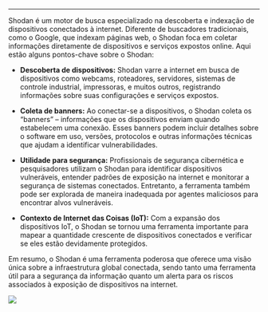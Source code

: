 
---

Shodan é um motor de busca especializado na descoberta e indexação de dispositivos conectados à internet. Diferente de buscadores tradicionais, como o Google, que indexam páginas web, o Shodan foca em coletar informações diretamente de dispositivos e serviços expostos online. Aqui estão alguns pontos-chave sobre o Shodan:

- **Descoberta de dispositivos:** Shodan varre a internet em busca de dispositivos como webcams, roteadores, servidores, sistemas de controle industrial, impressoras, e muitos outros, registrando informações sobre suas configurações e serviços expostos.

- **Coleta de banners:** Ao conectar-se a dispositivos, o Shodan coleta os “banners” – informações que os dispositivos enviam quando estabelecem uma conexão. Esses banners podem incluir detalhes sobre o software em uso, versões, protocolos e outras informações técnicas que ajudam a identificar vulnerabilidades.

- **Utilidade para segurança:** Profissionais de segurança cibernética e pesquisadores utilizam o Shodan para identificar dispositivos vulneráveis, entender padrões de exposição na internet e monitorar a segurança de sistemas conectados. Entretanto, a ferramenta também pode ser explorada de maneira inadequada por agentes maliciosos para encontrar alvos vulneráveis.

- **Contexto de Internet das Coisas (IoT):** Com a expansão dos dispositivos IoT, o Shodan se tornou uma ferramenta importante para mapear a quantidade crescente de dispositivos conectados e verificar se eles estão devidamente protegidos.


Em resumo, o Shodan é uma ferramenta poderosa que oferece uma visão única sobre a infraestrutura global conectada, sendo tanto uma ferramenta útil para a segurança da informação quanto um alerta para os riscos associados à exposição de dispositivos na internet.

![](https://i.imgur.com/MKjs88p.png)
